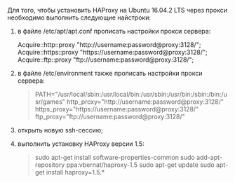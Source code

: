 Для того, чтобы установить HAProxy на Ubuntu 16.04.2 LTS через прокси необходимо выполнить следующие найстроки: 
 1. в файле /etc/apt/apt.conf прописать настройки прокси сервера: 

    Acquire::http::proxy "http://username:password@proxy:3128/";
    Acquire::https::proxy "https://username:password@proxy:3128/";
    Acquire::ftp::proxy "ftp://username:password@proxy:3128/";

 2. в файле /etc/environment также прописать настройки прокси сервера: 

    > PATH="/usr/local/sbin:/usr/local/bin:/usr/sbin:/usr/bin:/sbin:/bin:/usr/games"
    > http_proxy="http://username:password@proxy:3128/"
    > https_proxy="https://username:password@proxy:3128/"
    > ftp_proxy="ftp://username:password@proxy:3128/"

 3. открыть новую ssh-сессию;
 4. выполнить установку HAProxy версии 1.5: 

    > sudo apt-get install software-properties-common
    > sudo add-apt-repository ppa:vbernat/haproxy-1.5
    > sudo apt-get update
    > sudo apt-get install haproxy=1.5.\*

